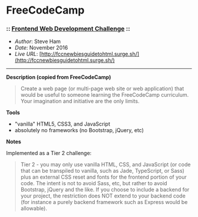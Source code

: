 # FreeCodeCamp #
### :: [Frontend Web Development Challenge](https://forum.freecodecamp.com/t/computer-frontend-web-development-challenge-november-16-to-26/55986) :: ###

- *Author*:				Steve Ham
- *Date*: 				November 2016
- *Live URL*:			[http://fccnewbiesguidetohtml.surge.sh/](http://fccnewbiesguidetohtml.surge.sh/)

------------------
**Description (copied from FreeCodeCamp)**

> Create a web page (or multi-page web site or web application) that would be useful to someone learning the FreeCodeCamp curriculum. Your imagination and initiative are the only limits.


**Tools**

- "vanilla" HTML5, CSS3, and JavaScript
- absolutely no frameworks (no Bootstrap, jQuery, etc)


**Notes**

Implemented as a Tier 2 challenge:

> Tier 2 - you may only use vanilla HTML, CSS, and JavaScript (or code that can be transpiled to vanilla, such as Jade, TypeScript, or Sass) plus an external CSS reset and fonts for the frontend portion of your code. The intent is not to avoid Sass, etc, but rather to avoid Bootstrap, jQuery and the like. If you choose to include a backend for your project, the restriction does NOT extend to your backend code (for instance a purely backend framework such as Express would be allowable).